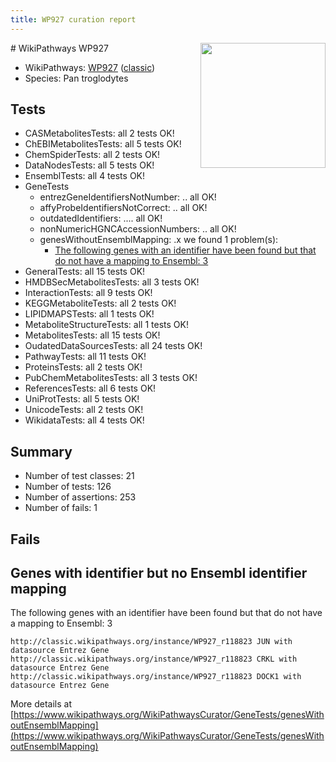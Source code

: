 ```yaml
---
title: WP927 curation report
---
```


<img style="float: right; width: 200px" src="https://upload.wikimedia.org/wikipedia/commons/thumb/8/83/Wplogo_with_text_500.png/640px-Wplogo_with_text_500.png" />
# WikiPathways WP927

* WikiPathways: [WP927](https://wikipathways.org/pathways/WP927) ([classic](https://classic.wikipathways.org/instance/WP927))
* Species: Pan troglodytes
## Tests
* CASMetabolitesTests: all 2 tests OK!
* ChEBIMetabolitesTests: all 5 tests OK!
* ChemSpiderTests: all 2 tests OK!
* DataNodesTests: all 5 tests OK!
* EnsemblTests: all 4 tests OK!
* GeneTests
    * entrezGeneIdentifiersNotNumber: .. all OK!
    * affyProbeIdentifiersNotCorrect: .. all OK!
    * outdatedIdentifiers: .... all OK!
    * nonNumericHGNCAccessionNumbers: .. all OK!
    * genesWithoutEnsemblMapping: .x we found 1 problem(s):
        * [The following genes with an identifier have been found but that do not have a mapping to Ensembl: 3](#40286d85)
* GeneralTests: all 15 tests OK!
* HMDBSecMetabolitesTests: all 3 tests OK!
* InteractionTests: all 9 tests OK!
* KEGGMetaboliteTests: all 2 tests OK!
* LIPIDMAPSTests: all 1 tests OK!
* MetaboliteStructureTests: all 1 tests OK!
* MetabolitesTests: all 15 tests OK!
* OudatedDataSourcesTests: all 24 tests OK!
* PathwayTests: all 11 tests OK!
* ProteinsTests: all 2 tests OK!
* PubChemMetabolitesTests: all 3 tests OK!
* ReferencesTests: all 6 tests OK!
* UniProtTests: all 5 tests OK!
* UnicodeTests: all 2 tests OK!
* WikidataTests: all 4 tests OK!


## Summary

* Number of test classes: 21
* Number of tests: 126
* Number of assertions: 253
* Number of fails: 1

## Fails

<a name="40286d85" />

## Genes with identifier but no Ensembl identifier mapping

The following genes with an identifier have been found but that do not have a mapping to Ensembl: 3
```
http://classic.wikipathways.org/instance/WP927_r118823 JUN with datasource Entrez Gene
http://classic.wikipathways.org/instance/WP927_r118823 CRKL with datasource Entrez Gene
http://classic.wikipathways.org/instance/WP927_r118823 DOCK1 with datasource Entrez Gene
```

More details at [https://www.wikipathways.org/WikiPathwaysCurator/GeneTests/genesWithoutEnsemblMapping](https://www.wikipathways.org/WikiPathwaysCurator/GeneTests/genesWithoutEnsemblMapping)


